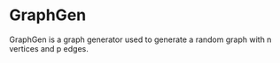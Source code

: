 # GraphGen 
GraphGen is a graph generator used to generate a random graph with n vertices and p edges. 

